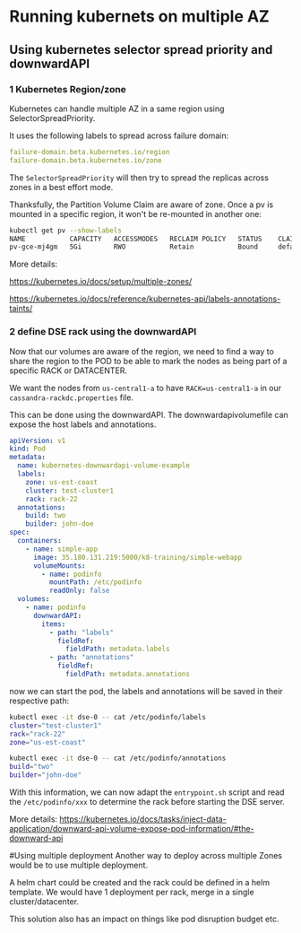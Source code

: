 # Running kubernets on multiple AZ

## Using kubernetes selector spread priority and downwardAPI
### 1 Kubernetes Region/zone

Kubernetes can handle multiple AZ in a same region using SelectorSpreadPriority.

It uses the following labels to spread across failure domain:

```yaml
failure-domain.beta.kubernetes.io/region
failure-domain.beta.kubernetes.io/zone
```
 
The `SelectorSpreadPriority` will then try to spread the replicas across zones in a best effort mode.

Thanksfully, the Partition Volume Claim are aware of zone. Once a pv is mounted in a specific region, it won't be re-mounted in another one:

```bash
kubectl get pv --show-labels
NAME           CAPACITY   ACCESSMODES   RECLAIM POLICY   STATUS    CLAIM            STORAGECLASS    REASON    AGE       LABELS
pv-gce-mj4gm   5Gi        RWO           Retain           Bound     default/claim1   manual                    46s       failure-domain.beta.kubernetes.io/region=us-central1,failure-domain.beta.kubernetes.io/zone=us-central1-a
```

More details: 

https://kubernetes.io/docs/setup/multiple-zones/

https://kubernetes.io/docs/reference/kubernetes-api/labels-annotations-taints/

### 2 define DSE rack using the downwardAPI
Now that our volumes are aware of the region, we need to find a way to share the region to the POD to be able to mark the nodes as being part of a specific RACK or DATACENTER.

We want the nodes from `us-central1-a` to have `RACK=us-central1-a` in our `cassandra-rackdc.properties` file.

This can be done using the downwardAPI. The downwardapivolumefile can expose the host labels and annotations.

```yaml
apiVersion: v1
kind: Pod
metadata:
  name: kubernetes-downwardapi-volume-example
  labels:
    zone: us-est-coast
    cluster: test-cluster1
    rack: rack-22
  annotations:
    build: two
    builder: john-doe
spec:
  containers:
    - name: simple-app
      image: 35.180.131.219:5000/k8-training/simple-webapp
      volumeMounts:
        - name: podinfo
          mountPath: /etc/podinfo
          readOnly: false
  volumes:
    - name: podinfo
      downwardAPI:
        items:
          - path: "labels"
            fieldRef:
              fieldPath: metadata.labels
          - path: "annotations"
            fieldRef:
              fieldPath: metadata.annotations
```

now we can start the pod, the labels and annotations will be saved in their respective path:

```bash
kubectl exec -it dse-0 -- cat /etc/podinfo/labels
cluster="test-cluster1"
rack="rack-22"
zone="us-est-coast"

kubectl exec -it dse-0 -- cat /etc/podinfo/annotations
build="two"
builder="john-doe"
```

With this information, we can now adapt the `entrypoint.sh` script and read the `/etc/podinfo/xxx` to determine the rack before starting the DSE server.

More details: https://kubernetes.io/docs/tasks/inject-data-application/downward-api-volume-expose-pod-information/#the-downward-api

#Using multiple deployment
Another way to deploy across multiple Zones would be to use multiple deployment.

A helm chart could be created and the rack could be defined in a helm template. We would have 1 deployment per rack, merge in a single cluster/datacenter.

This solution also has an impact on things like pod disruption budget etc.